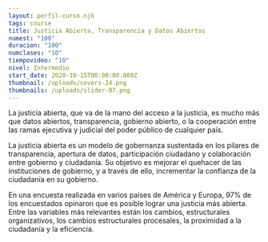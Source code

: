 ```yaml
---
layout: perfil-curso.njk
tags: course
title: Justicia Abierta, Transparencia y Datos Abiertos
numest: "100"
duracion: "100"
numclases: "10"
tiempovideo: "10"
nivel: Intermedio
start_date: 2020-10-15T00:00:00.000Z
thumbnail: /uploads/covers-24.png
thumbnails: /uploads/slider-07.png
---
```

La justicia abierta, que va de la mano del acceso a la justicia, es mucho más que datos abiertos, transparencia, gobierno abierto, o la cooperación entre las ramas ejecutiva y judicial del poder público de cualquier país.



La justicia abierta es un modelo de gobernanza sustentada en los pilares de transparencia, apertura de datos, participación ciudadano y colaboración entre gobierno y ciudadanía. Su objetivo es mejorar el quehacer de las instituciones de gobierno, y a través de ello, incrementar la confianza de la ciudadanía en su gobierno.



En una encuesta realizada en varios países de América y Europa, 97% de los encuestados opinaron que es posible lograr una justicia más abierta. Entre las variables más relevantes están los cambios, estructurales organizativos, los cambios estructurales procesales, la proximidad a la ciudadanía y la eficiencia.